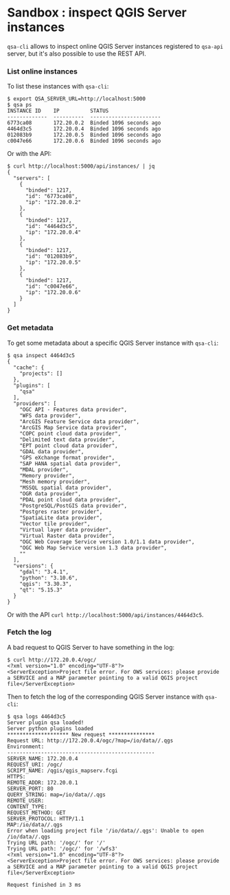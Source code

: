 # Sandbox : inspect QGIS Server instances

`qsa-cli` allows to inspect online QGIS Server instances registered to
`qsa-api` server, but it's also possible to use the REST API.

### List online instances

To list these instances with `qsa-cli`:

```` shell
$ export QSA_SERVER_URL=http://localhost:5000
$ qsa ps
INSTANCE ID    IP          STATUS
-------------  ----------  -----------------------
6773ca08       172.20.0.2  Binded 1096 seconds ago
4464d3c5       172.20.0.4  Binded 1096 seconds ago
012083b9       172.20.0.5  Binded 1096 seconds ago
c0047e66       172.20.0.6  Binded 1096 seconds ago
````

Or with the API:

```` shell
$ curl http://localhost:5000/api/instances/ | jq
{
  "servers": [
    {
      "binded": 1217,
      "id": "6773ca08",
      "ip": "172.20.0.2"
    },
    {
      "binded": 1217,
      "id": "4464d3c5",
      "ip": "172.20.0.4"
    },
    {
      "binded": 1217,
      "id": "012083b9",
      "ip": "172.20.0.5"
    },
    {
      "binded": 1217,
      "id": "c0047e66",
      "ip": "172.20.0.6"
    }
  ]
}
````


### Get metadata

To get some metadata about a specific QGIS Server instance with `qsa-cli`:

```` shell
$ qsa inspect 4464d3c5
{
  "cache": {
    "projects": []
  },
  "plugins": [
    "qsa"
  ],
  "providers": [
    "OGC API - Features data provider",
    "WFS data provider",
    "ArcGIS Feature Service data provider",
    "ArcGIS Map Service data provider",
    "COPC point cloud data provider",
    "Delimited text data provider",
    "EPT point cloud data provider",
    "GDAL data provider",
    "GPS eXchange format provider",
    "SAP HANA spatial data provider",
    "MDAL provider",
    "Memory provider",
    "Mesh memory provider",
    "MSSQL spatial data provider",
    "OGR data provider",
    "PDAL point cloud data provider",
    "PostgreSQL/PostGIS data provider",
    "Postgres raster provider",
    "SpatiaLite data provider",
    "Vector tile provider",
    "Virtual layer data provider",
    "Virtual Raster data provider",
    "OGC Web Coverage Service version 1.0/1.1 data provider",
    "OGC Web Map Service version 1.3 data provider",
    ""
  ],
  "versions": {
    "gdal": "3.4.1",
    "python": "3.10.6",
    "qgis": "3.30.3",
    "qt": "5.15.3"
  }
}
````

Or with the API ``curl http://localhost:5000/api/instances/4464d3c5``.


### Fetch the log

A bad request to QGIS Server to have something in the log:

```` shell
$ curl http://172.20.0.4/ogc/
<?xml version="1.0" encoding="UTF-8"?>
<ServerException>Project file error. For OWS services: please provide a SERVICE and a MAP parameter pointing to a valid QGIS project file</ServerException>
````

Then to fetch the log of the corresponding QGIS Server instance with `qsa-cli`:

```` shell
$ qsa logs 4464d3c5
Server plugin qsa loaded!
Server python plugins loaded
******************** New request ***************
Request URL: http://172.20.0.4/ogc/?map=/io/data//.qgs
Environment:
------------------------------------------------
SERVER_NAME: 172.20.0.4
REQUEST_URI: /ogc/
SCRIPT_NAME: /qgis/qgis_mapserv.fcgi
HTTPS:
REMOTE_ADDR: 172.20.0.1
SERVER_PORT: 80
QUERY_STRING: map=/io/data//.qgs
REMOTE_USER:
CONTENT_TYPE:
REQUEST_METHOD: GET
SERVER_PROTOCOL: HTTP/1.1
MAP:/io/data//.qgs
Error when loading project file '/io/data//.qgs': Unable to open /io/data//.qgs
Trying URL path: '/ogc/' for '/'
Trying URL path: '/ogc/' for '/wfs3'
<?xml version="1.0" encoding="UTF-8"?>
<ServerException>Project file error. For OWS services: please provide a SERVICE and a MAP parameter pointing to a valid QGIS project file</ServerException>

Request finished in 3 ms
````
